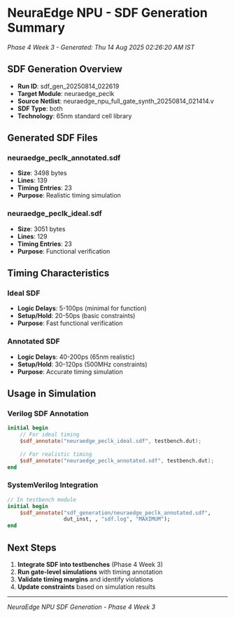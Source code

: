 # NeuraEdge NPU - SDF Generation Summary
*Phase 4 Week 3 - Generated: Thu 14 Aug 2025 02:26:20 AM IST*

## SDF Generation Overview
- **Run ID**: sdf_gen_20250814_022619
- **Target Module**: neuraedge_peclk
- **Source Netlist**: neuraedge_npu_full_gate_synth_20250814_021414.v
- **SDF Type**: both
- **Technology**: 65nm standard cell library

## Generated SDF Files

### neuraedge_peclk_annotated.sdf
- **Size**: 3498 bytes
- **Lines**: 139
- **Timing Entries**: 23
- **Purpose**: Realistic timing simulation

### neuraedge_peclk_ideal.sdf
- **Size**: 3051 bytes
- **Lines**: 129
- **Timing Entries**: 23
- **Purpose**: Functional verification

## Timing Characteristics

### Ideal SDF
- **Logic Delays**: 5-100ps (minimal for function)
- **Setup/Hold**: 20-50ps (basic constraints)
- **Purpose**: Fast functional verification

### Annotated SDF  
- **Logic Delays**: 40-200ps (65nm realistic)
- **Setup/Hold**: 30-120ps (500MHz constraints)
- **Purpose**: Accurate timing simulation

## Usage in Simulation

### Verilog SDF Annotation
```verilog
initial begin
    // For ideal timing
    $sdf_annotate("neuraedge_peclk_ideal.sdf", testbench.dut);
    
    // For realistic timing
    $sdf_annotate("neuraedge_peclk_annotated.sdf", testbench.dut);
end
```

### SystemVerilog Integration
```systemverilog
// In testbench module
initial begin
    $sdf_annotate("sdf_generation/neuraedge_peclk_annotated.sdf", 
                  dut_inst, , "sdf.log", "MAXIMUM");
end
```

## Next Steps
1. **Integrate SDF into testbenches** (Phase 4 Week 3)
2. **Run gate-level simulations** with timing annotation
3. **Validate timing margins** and identify violations
4. **Update constraints** based on simulation results

---
*NeuraEdge NPU SDF Generation - Phase 4 Week 3*
